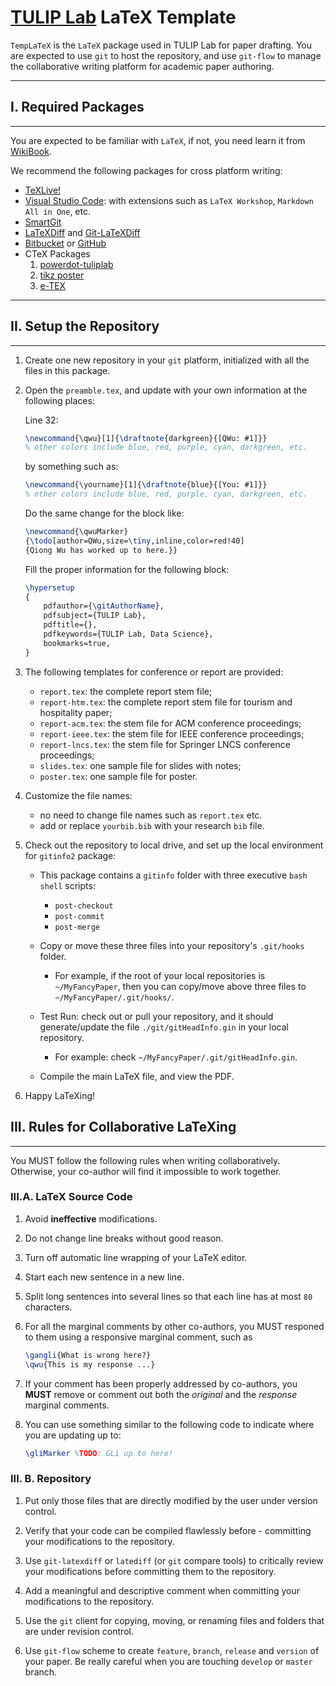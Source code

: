 
[TULIP Lab](http://www.tulip.org.au) LaTeX Template
==================

`TempLaTeX` is the `LaTeX` package used in TULIP Lab for paper drafting. You are expected to use `git` to host the repository, and use `git-flow` to manage the collaborative writing platform for academic paper authoring.

---
## I. Required Packages
---

You are expected to be familiar with `LaTeX`, if not, you need learn it from [WikiBook](https://en.wikibooks.org/wiki/LaTeX).

We recommend the following packages for cross platform writing:

* [TeXLive!](https://tug.org/texlive/) 
* [Visual Studio Code](https://code.visualstudio.com/): with extensions such as `LaTeX Workshop`, `Markdown All in One`, etc.
* [SmartGit](https://www.syntevo.com/smartgit/)
* [LaTeXDiff](https://www.ctan.org/pkg/latexdiff?lang=en) and [Git-LaTeXDiff](https://gitlab.com/git-latexdiff/git-latexdiff)
* [Bitbucket](http://bitbucket.org) or [GitHub](https://github.com/)
* CTeX Packages
  1. [powerdot-tuliplab](https://ctan.org/pkg/powerdot-tuliplab)
  2. [tikz poster](https://ctan.org/pkg/tikzposter?lang=en)
  3. [e-TEX](https://ctan.org/pkg/etex?lang=en)

---
## II. Setup the Repository
---

1. Create one new repository in your `git` platform, initialized with all the files in this package.

2. Open the `preamble.tex`, and update with your own information at the following places:

    Line 32: 

    ```latex
    \newcommand{\qwu}[1]{\draftnote{darkgreen}{[QWu: #1]}}
    % other colors include blue, red, purple, cyan, darkgreen, etc.
    ```
    by something  such as:

    ```latex
    \newcommand{\yourname}[1]{\draftnote{blue}{[You: #1]}}
    % other colors include blue, red, purple, cyan, darkgreen, etc.
    ```

    Do the same change for the block like:
    ```latex
    \newcommand{\qwuMarker}
	{\todo[author=QWu,size=\tiny,inline,color=red!40]
	{Qiong Wu has worked up to here.}}
    ```

    Fill the proper information for the following block:
    ```latex
    \hypersetup
    {
        pdfauthor={\gitAuthorName},
        pdfsubject={TULIP Lab},
        pdftitle={},
        pdfkeywords={TULIP Lab, Data Science},
        bookmarks=true,  
    }
    ```

3. The following templates for conference or report are provided:
    - `report.tex`: the complete report stem file;
    - `report-htm.tex`: the complete report stem file for tourism and hospitality paper;
    - `report-acm.tex`: the stem file for ACM conference proceedings;
    - `report-ieee.tex`: the stem file for IEEE conference proceedings;
    - `report-lncs.tex`: the stem file for Springer LNCS conference proceedings;
    - `slides.tex`: one sample file for slides with notes;
    - `poster.tex`: one sample file for poster. 
    

4. Customize the file names:
    - no need to change file names such as `report.tex` etc.
    - add or replace `yourbib.bib` with your research `bib` file.


5. Check out the repository to local drive, and set up the local environment for `gitinfo2` package:

    - This package contains a `gitinfo` folder with three executive `bash` `shell` scripts:
        *  `post-checkout`
        *  `post-commit`
        *  `post-merge`

    -  Copy or move these three files into your repository's `.git/hooks` folder. 
        -  For example, if the root of your local repositories is `~/MyFancyPaper`, then you can copy/move above three files to `~/MyFancyPaper/.git/hooks/`.

    - Test Run: check out or pull your repository, and it should generate/update the file `./git/gitHeadInfo.gin` in your local repository.
        - For example: check `~/MyFancyPaper/.git/gitHeadInfo.gin`.

    - Compile the main LaTeX file, and view the PDF.

6. Happy LaTeXing!

## III. Rules for Collaborative LaTeXing
---

You MUST follow the following rules when writing collaboratively. Otherwise, your co-author will find it impossible to work together.

### III.A. LaTeX Source Code

1. Avoid **ineffective** modifications.

1. Do not change line breaks without good reason.

1. Turn off automatic line wrapping of your LaTeX editor.

1. Start each new sentence in a new line.

1. Split long sentences into several lines so that each line has at most `80` characters.

1. For all the marginal comments by other co-authors, you MUST responed to them using a responsive marginal comment, such as

    ```latex
    \gangli{What is wrong here?}
    \qwu{This is my response ...}
    ```

1. If your comment has been properly addressed by co-authors, you **MUST** remove or comment out both the *original* and the *response* marginal comments.

1. You can use something similar to the following code to indicate where you are updating up to:

    ```latex
    \gliMarker %TODO: GLi up to here!
    ```

### III. B. Repository

1. Put only those files that are directly modified by the user under version control.

1. Verify that your code can be compiled flawlessly before - committing your modifications to the repository.

1. Use `git-latexdiff` or `latediff` (or `git` compare tools) to critically review your modifications before committing them to the repository.

1. Add a meaningful and descriptive comment when committing your modifications to the repository.

1. Use the `git` client for copying, moving, or renaming files and folders that are under revision control.

1. Use `git-flow` scheme to create `feature`, `branch`, `release` and `version` of your paper. Be really careful when you are touching `develop` or `master` branch.










